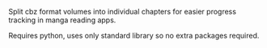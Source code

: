 Split cbz format volumes into individual chapters for easier progress tracking in manga reading apps.

Requires python, uses only standard library so no extra packages required.
